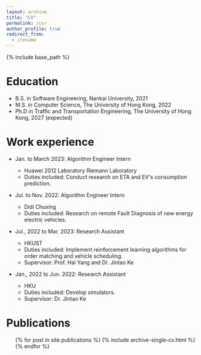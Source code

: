 ```yaml
---
layout: archive
title: "CV"
permalink: /cv/
author_profile: true
redirect_from:
  - /resume
---
```


{% include base_path %}

Education
======
* B.S. in Software Engineering, Nankai University, 2021
* M.S. in Computer Science, The University of Hong Kong, 2022
* Ph.D in Traffic and Transportation Engineering, The University of Hong Kong, 2027 (expected)

Work experience
======
* Jan. to March 2023: Algorithm Engineer Intern
  * Huawei 2012 Laboratory Riemann Laboratory
  * Duties included: Conduct research on ETA and EV's consumption prediction.

* Jul. to Nov. 2022: Algorithm Engineer Intern
  * Didi Chuxing
  * Duties included: Research on remote Fault Diagnosis of new energy electric vehicles.

* Jul., 2022 to Mar. 2023: Research Assistant
  * HKUST
  * Duties included: Implement reinforcement learning algorithms for order matching and vehicle scheduling.
  * Supervisor: Prof. Hai Yang and Dr. Jintao Ke

* Jan., 2022 to Jun. 2022: Research Assistant
  * HKU
  * Duties included: Develop simulators.
  * Supervisor: Dr. Jintao Ke
  


Publications
======
  <ul>{% for post in site.publications %}
    {% include archive-single-cv.html %}
  {% endfor %}</ul>
  
<!-- Talks
======
  <ul>{% for post in site.talks %}
    {% include archive-single-talk-cv.html %}
  {% endfor %}</ul>
  
Teaching
======
  <ul>{% for post in site.teaching %}
    {% include archive-single-cv.html %}
  {% endfor %}</ul>
  
Service and leadership
======
* Currently signed in to 43 different slack teams -->
